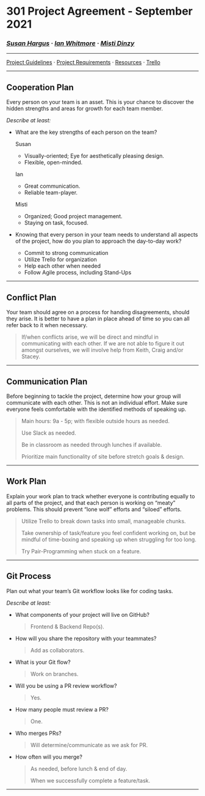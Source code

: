 # 301 Project Agreement - September 2021

### ***[Susan Hargus](susan.md) &middot; [Ian Whitmore](ian.md) &middot; [Misti Dinzy](misti.md)***

_____

[Project Guidelines](https://mistidinzy.github.io/301-ProjectPlanning/project-guidelines.html) &middot;
[Project Requirements](https://mistidinzy.github.io/301-ProjectPlanning/project-guidelines.html#grading) &middot;
[Resources](https://mistidinzy.github.io/301-ProjectPlanning/resources.html) &middot;
[Trello](https://trello.com/b/KuDlJ9PD/301-project)

_____

## Cooperation Plan

Every person on your team is an asset. This is your chance to discover the hidden strengths and areas for growth for each team member.

*Describe at least:*

* What are the key strengths of each person on the team?
  
  Susan
  * Visually-oriented; Eye for aesthetically pleasing design.
  * Flexible, open-minded.

  Ian
  * Great communication.
  * Reliable team-player.

  Misti
  * Organized; Good project management.
  * Staying on task, focused.

* Knowing that every person in your team needs to understand all aspects of the project, how do you plan to approach the day-to-day work?
  * Commit to strong communication
  * Utilize Trello for organization
  * Help each other when needed
  * Follow Agile process, including Stand-Ups

_____

## Conflict Plan

Your team should agree on a process for handing disagreements, should they arise. It is better to have a plan in place ahead of time so you can all refer back to it when necessary.

  > If/when conflicts arise, we will be direct and mindful in communicating with each other. If we are not able to figure it out amongst ourselves, we will involve help from Keith, Craig and/or Stacey.

_____

## Communication Plan

Before beginning to tackle the project, determine how your group will communicate with each other. This is not an individual effort. Make sure everyone feels comfortable with the identified methods of speaking up.

  > Main hours: 9a - 5p; with flexible outside hours as needed.
  >
  > Use Slack as needed.
  >
  > Be in classroom as needed through lunches if available.
  >
  > Prioritize main functionality of site before stretch goals & design.

_____

## Work Plan

Explain your work plan to track whether everyone is contributing equally to all parts of the project, and that each person is working on “meaty” problems. This should prevent “lone wolf” efforts and “siloed” efforts.

> Utilize Trello to break down tasks into small, manageable chunks.
>
> Take ownership of task/feature you feel confident working on, but be mindful of time-boxing and speaking up when struggling for too long.
>
> Try Pair-Programming when stuck on a feature.

_____

## Git Process

Plan out what your team’s Git workflow looks like for coding tasks.

*Describe at least:*

* What components of your project will live on GitHub?
  > Frontend & Backend Repo(s).
* How will you share the repository with your teammates?
  > Add as collaborators.
* What is your Git flow?
  > Work on branches.
* Will you be using a PR review workflow?
  > Yes.
* How many people must review a PR?
  > One.
* Who merges PRs?
  > Will determine/communicate as we ask for PR.
* How often will you merge?
  > As needed, before lunch & end of day.
  >
  > When we successfully complete a feature/task.
  
_____

